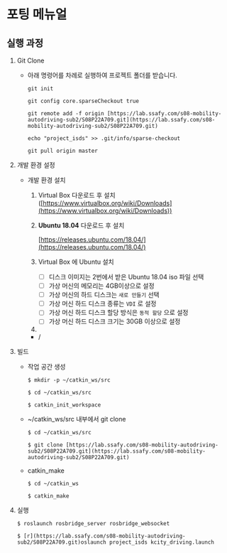 # 포팅 메뉴얼

## 실행 과정

1. Git Clone
    - 아래 명령어를 차례로 실행하여 프로젝트 폴더를 받습니다.
        
        `git init`
        
        `git config core.sparseCheckout true`
        
        `git remote add -f origin [https://lab.ssafy.com/s08-mobility-autodriving-sub2/S08P22A709.git](https://lab.ssafy.com/s08-mobility-autodriving-sub2/S08P22A709.git)`
        
        `echo "project_isds" >> .git/info/sparse-checkout`
        
        `git pull origin master`
        
2. 개발 환경 설정
    - 개발 환경 설치
        1. Virtual Box 다운로드 후 설치([https://www.virtualbox.org/wiki/Downloads](https://www.virtualbox.org/wiki/Downloads))
        2. **Ubuntu 18.04**  다운로드 후 설치
            
            [https://releases.ubuntu.com/18.04/](https://releases.ubuntu.com/18.04/)
            
        3. Virtual Box 에 Ubuntu 설치
            - [ ]  디스크 이미지는 2번에서 받은 Ubuntu 18.04 iso 파일 선택
            - [ ]  가상 머신의 메모리는 4GB이상으로 설정
            - [ ]  가상 머신의 하드 디스크는 `새로 만들기` 선택
            - [ ]  가상 머신 하드 디스크 종류는 `VDI` 로 설정
            - [ ]  가상 머신 하드 디스크 할당 방식은 `동적 할당` 으로 설정
            - [ ]  가상 머신 하드 디스크 크기는 30GB 이상으로 설정
            
        4. 
        
        - /
3. 빌드
    - 작업 공간 생성
        
        `$ mkdir -p ~/catkin_ws/src`
        
        `$ cd ~/catkin_ws/src`
        
        `$ catkin_init_workspace`
        
    
    - ~/catkin_ws/src 내부에서 git clone
        
        `$ cd ~/catkin_ws/src`
        
        `$ git clone [https://lab.ssafy.com/s08-mobility-autodriving-sub2/S08P22A709.git](https://lab.ssafy.com/s08-mobility-autodriving-sub2/S08P22A709.git)`
        
    - catkin_make
        
        `$ cd ~/catkin_ws`
        
        `$ catkin_make`
        
4. 실행
    
    `$ roslaunch rosbridge_server rosbridge_websocket`
    
    `$ [r](https://lab.ssafy.com/s08-mobility-autodriving-sub2/S08P22A709.git)oslaunch project_isds kcity_driving.launch`

